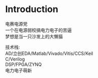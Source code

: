 # Introduction

电赛电源党  
一个在电源弱校搞电力电子的苦逼  
梦想是当一只沙发上的大懒猫  

技术栈:  
AD/立创EDA/Matlab/Vivado/Vitis/CCS/Keil  
C/Verilog  
DSP/FPGA/ZYNQ  
电力电子萌新  
